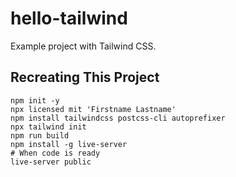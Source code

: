
# hello-tailwind

Example project with Tailwind CSS.

## Recreating This Project

```
npm init -y
npx licensed mit 'Firstname Lastname'
npm install tailwindcss postcss-cli autoprefixer
npx tailwind init
npm run build
npm install -g live-server
# When code is ready
live-server public
```

